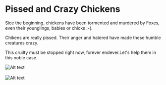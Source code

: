 # Pissed and Crazy Chickens

Sice the beginning, chickens have been tormented and murdered by Foxes, even their younglings, babies or chicks :-(. 

Chikens are really pissed. Their anger and hatered have made these humble creatures crazy.

This cruilty must be stopped right now, forever endever.Let's help them in this noble case.

![Alt text](https://github.com/acdirican/pissed-and-crazy-chikens/blob/master/poster.jpg?raw=true)
<br>
<br>
![Alt text](https://github.com/acdirican/pissed-and-crazy-chikens/blob/master/game.jpg?raw=true)
